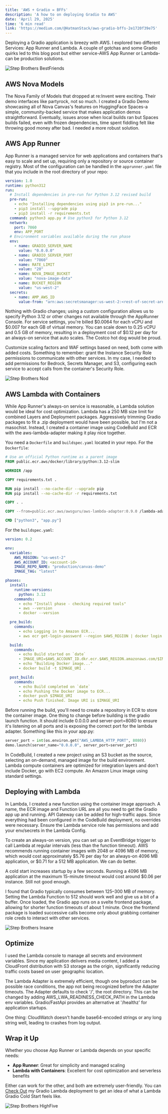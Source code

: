 ```yaml
---
title: 'AWS + Gradio = BFFs'
description: 'A how to on deploying Gradio to AWS'
date: 'April 29, 2025'
time: '6 min read'
link: 'https://medium.com/@HatmanStack/aws-gradio-bffs-2e1720f39e75'
---
```

Deploying a Gradio application is breezy with AWS. I explored two different Services: App Runner and Lambda. A couple of gotchas and some Gradio quirks led to this blog post but either service-AWS App Runner or Lambda-can be production solutions.

![Step Brothers BestFriends](/blog/Step-Brothers.gif)

## AWS Nova Models

The Nova Family of Models that dropped at re:Invent were exciting. Their demo interfaces like partyrock, not so much. I created a Gradio Demo showcasing all of Nova Canvas's features on HuggingFace Spaces-a simple, community-backed service that makes application demos straightforward. Eventually, issues arose when local builds ran but Spaces builds failed, even with frozen dependencies, time spent fiddling felt like throwing good money after bad. I needed a more robust solution.

## AWS App Runner

App Runner is a managed service for web applications and containers that's easy to scale and set up, requiring only a repository or source container registry. Most of the configuration can be handled in the `apprunner.yaml` file that you include in the root directory of your repo:

```yaml
version: 1.0
runtime: python312
run:
  # Install dependencies in pre-run for Python 3.12 revised build
  pre-run:
    - echo "Installing dependencies using pip3 in pre-run..."
    - pip3 install --upgrade pip
    - pip3 install -r requirements.txt
  command: python3 app.py # Use python3 for Python 3.12
  network:
    port: 7860
    env: APP_PORT
  # Environment variables available during the run phase
  env:
    - name: GRADIO_SERVER_NAME
      value: "0.0.0.0"
    - name: GRADIO_SERVER_PORT
      value: "7860"
    - name: RATE_LIMIT
      value: "20"
    - name: NOVA_IMAGE_BUCKET
      value: "nova-image-data"
    - name: BUCKET_REGION
      value: "us-west-2"
  secrets:
    - name: AMP_AWS_ID
      value-from: "arn:aws:secretsmanager:us-west-2:<rest-of-secret-arn>"
```

Nothing with Gradio changes; using a custom configuration allows us to specify Python 3.12 or other changes not available through the AppRunner Console. For service settings, you're billed $0.0064 for each vCPU and $0.007 for each GB of virtual memory. You can scale down to 0.25 vCPU and 0.5 GB of memory, resulting in a deployment cost of $0.12 per day for an always-on service that auto scales. The Costco hot dog would be proud.

Customize scaling factors and WAF settings based on need, both come with added costs. Something to remember: grant the Instance Security Role permissions to communicate with other services. In my case, I needed to add permissions for Bedrock, Secrets Manager, and S3, configuring each service to accept calls from the container's Security Role.

![Step Brothers Nod](/blog/Step-Brothers-nod.gif)

## AWS Lambda with Containers

While App Runner's always-on service is reasonable, a Lambda solution would be ideal for cost optimization. Lambda has a 250 MB size limit for combined Layers and Deployment packages. Aggressively trimming Gradio packages to fit a .zip deployment would have been possible, but I'm not a masochist. Instead, I created a container image using CodeBuild and ECR with the aws-lambda-adapter making it play nice together.

You need a `Dockerfile` and `buildspec.yaml` located in your repo. For the `Dockerfile`:

```dockerfile
# Use an official Python runtime as a parent image
FROM public.ecr.aws/docker/library/python:3.12-slim

WORKDIR /app

COPY requirements.txt .

RUN pip install --no-cache-dir --upgrade pip
RUN pip install --no-cache-dir -r requirements.txt

COPY . .

COPY --from=public.ecr.aws/awsguru/aws-lambda-adapter:0.9.0 /lambda-adapter /opt/extensions/lambda-adapter

CMD ["python3", "app.py"]
```

For the `buildspec.yaml`:

```yaml
version: 0.2

env:
  variables:
    AWS_REGION: "us-west-2"
    AWS_ACCOUNT_ID: <account-id>
    IMAGE_REPO_NAME: "production/canvas-demo"
    IMAGE_TAG: "latest"

phases:
  install:
    runtime-versions:
      python: 3.12
    commands:
      - echo "Install phase - checking required tools"
      - aws --version
      - docker --version

  pre_build:
    commands:
      - echo Logging in to Amazon ECR...
      - aws ecr get-login-password --region $AWS_REGION | docker login --username AWS --password-stdin $AWS_ACCOUNT_ID.dkr.ecr.$AWS_REGION.amazonaws.com

  build:
    commands:
      - echo Build started on `date`
      - IMAGE_URI=$AWS_ACCOUNT_ID.dkr.ecr.$AWS_REGION.amazonaws.com/$IMAGE_REPO_NAME:$IMAGE_TAG
      - echo "Building Docker image..."
      - docker build -t $IMAGE_URI .

  post_build:
    commands:
      - echo Build completed on `date`
      - echo Pushing the Docker image to ECR...
      - docker push $IMAGE_URI
      - echo Push finished. Image URI is $IMAGE_URI
```

Before running the build, you'll need to create a repository in ECR to store the container image. One thing to change before building is the gradio launch function. It should include 0.0.0.0 and server-port=8080 to ensure it's listening on all ports and is exposing the correct port for the lambda adapter. Something like this in your app.py:

```python
server_port = int(os.environ.get("AWS_LAMBDA_HTTP_PORT", 8080))
demo.launch(server_name="0.0.0.0", server_port=server_port)
```

In CodeBuild, I created a new project using an S3 bucket as the source, selecting an on-demand, managed image for the build environment. Lambda compute containers are optimized for integration layers and don't include Docker, go with EC2 compute. An Amazon Linux image using standard settings.

## Deploying with Lambda

In Lambda, I created a new function using the container image approach. A name, the ECR image and Function URL are all you need to get the Gradio app up and running. API Gateway can be added for high-traffic apps. Since everything had been configured in the CodeBuild deployment, no overrides were necessary. Ensure the Lambda service role has permissions and add your env/secrets in the Lambda Config.

To create an always-on version, you can set up an EventBridge trigger to call Lambda at regular intervals (less than the function timeout). AWS recommends running container images with 2048 or 4096 MB of memory, which would cost approximately $5.76 per day for an always-on 4096 MB application, or $0.71 for a 512 MB application. We can do better.

A cold start increases startup by a few seconds. Running a 4096 MB application at the maximum 15-minute timeout would cost around $0.06 per instance. Still not good enough.  

I found that Gradio typically consumes between 125–300 MB of memory. Setting the Lambda Function to 512 should work well and give us a bit of a buffer. Once loaded, the Gradio app runs on a svelte frontend package, allowing for shorter function timeouts of about 1 minute. Once the frontend package is loaded successive calls become only about grabbing container role creds to interact with other services.

![Step Brothers Insane](/blog/Step-Brothers-insane.gif)

## Optimize

I used the Lambda console to manage all secrets and environment variables. Since my application delivers media content, I added a CloudFront distribution with S3 storage as the origin, significantly reducing traffic costs based on user geographic location.

The Lambda Adapter is extremely efficient, though one byproduct can be possible race conditions, the app not being recognized before the Adapter timeouts. The Adapter defaults to check '/', the root directory. This can be changed by adding AWS_LWA_READINESS_CHECK_PATH in the Lambda env variables. Gradio/FastApi provides an alternative at '/healthz' for application startups. 

One thing: CloudWatch doesn't handle base64-encoded strings or any long string well, leading to crashes from log output.

## Wrap it Up

Whether you choose App Runner or Lambda depends on your specific needs:

- **App Runner**: Great for simplicity and managed scaling
- **Lambda with Containers**: Excellent for cost optimization and serverless benefits

Either can work for the other, and both are extremely user-friendly.  You can [Check Out](https://t7bmxtdc6ojbkd3zgknxe32xdm0oqxkw.lambda-url.us-west-2.on.aws/) my Gradio Lambda deployment to get an idea of what a Lambda Gradio Cold Start feels like.

![Step Brothers HighFive](/blog/Step-Brothers-high-five.gif)
